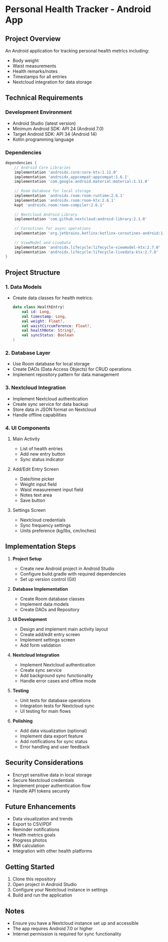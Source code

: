 # Personal Health Tracker - Android App

## Project Overview
An Android application for tracking personal health metrics including:
- Body weight
- Waist measurements
- Health remarks/notes
- Timestamps for all entries
- Nextcloud integration for data storage

## Technical Requirements

### Development Environment
- Android Studio (latest version)
- Minimum Android SDK: API 24 (Android 7.0)
- Target Android SDK: API 34 (Android 14)
- Kotlin programming language

### Dependencies
```gradle
dependencies {
    // Android Core Libraries
    implementation 'androidx.core:core-ktx:1.12.0'
    implementation 'androidx.appcompat:appcompat:1.6.1'
    implementation 'com.google.android.material:material:1.11.0'
    
    // Room Database for local storage
    implementation 'androidx.room:room-runtime:2.6.1'
    implementation 'androidx.room:room-ktx:2.6.1'
    kapt 'androidx.room:room-compiler:2.6.1'
    
    // Nextcloud Android Library
    implementation 'com.github.nextcloud:android-library:2.1.0'
    
    // Coroutines for async operations
    implementation 'org.jetbrains.kotlinx:kotlinx-coroutines-android:1.7.3'
    
    // ViewModel and LiveData
    implementation 'androidx.lifecycle:lifecycle-viewmodel-ktx:2.7.0'
    implementation 'androidx.lifecycle:lifecycle-livedata-ktx:2.7.0'
}
```

## Project Structure

### 1. Data Models
- Create data classes for health metrics:
  ```kotlin
  data class HealthEntry(
      val id: Long,
      val timestamp: Long,
      val weight: Float?,
      val waistCircumference: Float?,
      val healthNote: String?,
      val syncStatus: Boolean
  )
  ```

### 2. Database Layer
- Use Room database for local storage
- Create DAOs (Data Access Objects) for CRUD operations
- Implement repository pattern for data management

### 3. Nextcloud Integration
- Implement Nextcloud authentication
- Create sync service for data backup
- Store data in JSON format on Nextcloud
- Handle offline capabilities

### 4. UI Components
1. Main Activity
   - List of health entries
   - Add new entry button
   - Sync status indicator

2. Add/Edit Entry Screen
   - Date/time picker
   - Weight input field
   - Waist measurement input field
   - Notes text area
   - Save button

3. Settings Screen
   - Nextcloud credentials
   - Sync frequency settings
   - Units preference (kg/lbs, cm/inches)

## Implementation Steps

1. **Project Setup**
   - Create new Android project in Android Studio
   - Configure build.gradle with required dependencies
   - Set up version control (Git)

2. **Database Implementation**
   - Create Room database classes
   - Implement data models
   - Create DAOs and Repository

3. **UI Development**
   - Design and implement main activity layout
   - Create add/edit entry screen
   - Implement settings screen
   - Add form validation

4. **Nextcloud Integration**
   - Implement Nextcloud authentication
   - Create sync service
   - Add background sync functionality
   - Handle error cases and offline mode

5. **Testing**
   - Unit tests for database operations
   - Integration tests for Nextcloud sync
   - UI testing for main flows

6. **Polishing**
   - Add data visualization (optional)
   - Implement data export feature
   - Add notifications for sync status
   - Error handling and user feedback

## Security Considerations
- Encrypt sensitive data in local storage
- Secure Nextcloud credentials
- Implement proper authentication flow
- Handle API tokens securely

## Future Enhancements
- Data visualization and trends
- Export to CSV/PDF
- Reminder notifications
- Health metrics goals
- Progress photos
- BMI calculation
- Integration with other health platforms

## Getting Started
1. Clone this repository
2. Open project in Android Studio
3. Configure your Nextcloud instance in settings
4. Build and run the application

## Notes
- Ensure you have a Nextcloud instance set up and accessible
- The app requires Android 7.0 or higher
- Internet permission is required for sync functionality
